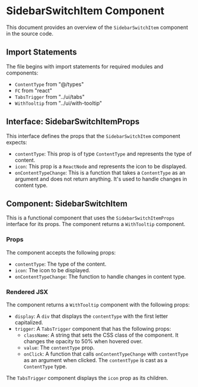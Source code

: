 # SidebarSwitchItem Component

This document provides an overview of the `SidebarSwitchItem` component in the source code.

## Import Statements

The file begins with import statements for required modules and components:

- `ContentType` from "@/types"
- `FC` from "react"
- `TabsTrigger` from "../ui/tabs"
- `WithTooltip` from "../ui/with-tooltip"

## Interface: SidebarSwitchItemProps

This interface defines the props that the `SidebarSwitchItem` component expects:

- `contentType`: This prop is of type `ContentType` and represents the type of content.
- `icon`: This prop is a `ReactNode` and represents the icon to be displayed.
- `onContentTypeChange`: This is a function that takes a `ContentType` as an argument and does not return anything. It's used to handle changes in content type.

## Component: SidebarSwitchItem

This is a functional component that uses the `SidebarSwitchItemProps` interface for its props. The component returns a `WithTooltip` component.

### Props

The component accepts the following props:

- `contentType`: The type of the content.
- `icon`: The icon to be displayed.
- `onContentTypeChange`: The function to handle changes in content type.

### Rendered JSX

The component returns a `WithTooltip` component with the following props:

- `display`: A `div` that displays the `contentType` with the first letter capitalized.
- `trigger`: A `TabsTrigger` component that has the following props:
  - `className`: A string that sets the CSS class of the component. It changes the opacity to 50% when hovered over.
  - `value`: The `contentType` prop.
  - `onClick`: A function that calls `onContentTypeChange` with `contentType` as an argument when clicked. The `contentType` is cast as a `ContentType` type.

The `TabsTrigger` component displays the `icon` prop as its children.